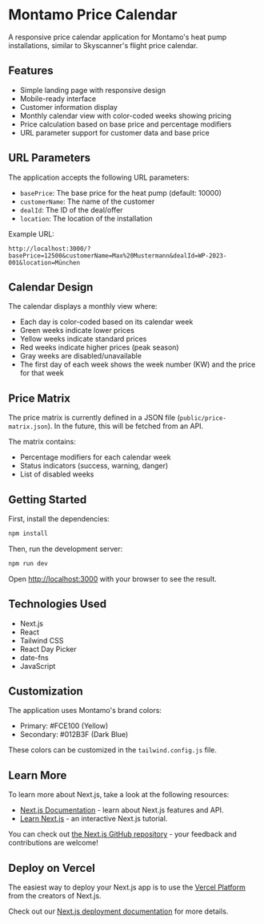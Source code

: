# Montamo Price Calendar

A responsive price calendar application for Montamo's heat pump installations, similar to Skyscanner's flight price calendar.

## Features

- Simple landing page with responsive design
- Mobile-ready interface
- Customer information display
- Monthly calendar view with color-coded weeks showing pricing
- Price calculation based on base price and percentage modifiers
- URL parameter support for customer data and base price

## URL Parameters

The application accepts the following URL parameters:

- `basePrice`: The base price for the heat pump (default: 10000)
- `customerName`: The name of the customer
- `dealId`: The ID of the deal/offer
- `location`: The location of the installation

Example URL:
```
http://localhost:3000/?basePrice=12500&customerName=Max%20Mustermann&dealId=WP-2023-001&location=München
```

## Calendar Design

The calendar displays a monthly view where:
- Each day is color-coded based on its calendar week
- Green weeks indicate lower prices
- Yellow weeks indicate standard prices
- Red weeks indicate higher prices (peak season)
- Gray weeks are disabled/unavailable
- The first day of each week shows the week number (KW) and the price for that week

## Price Matrix

The price matrix is currently defined in a JSON file (`public/price-matrix.json`). In the future, this will be fetched from an API.

The matrix contains:
- Percentage modifiers for each calendar week
- Status indicators (success, warning, danger)
- List of disabled weeks

## Getting Started

First, install the dependencies:

```bash
npm install
```

Then, run the development server:

```bash
npm run dev
```

Open [http://localhost:3000](http://localhost:3000) with your browser to see the result.

## Technologies Used

- Next.js
- React
- Tailwind CSS
- React Day Picker
- date-fns
- JavaScript

## Customization

The application uses Montamo's brand colors:
- Primary: #FCE100 (Yellow)
- Secondary: #012B3F (Dark Blue)

These colors can be customized in the `tailwind.config.js` file.

## Learn More

To learn more about Next.js, take a look at the following resources:

- [Next.js Documentation](https://nextjs.org/docs) - learn about Next.js features and API.
- [Learn Next.js](https://nextjs.org/learn) - an interactive Next.js tutorial.

You can check out [the Next.js GitHub repository](https://github.com/vercel/next.js) - your feedback and contributions are welcome!

## Deploy on Vercel

The easiest way to deploy your Next.js app is to use the [Vercel Platform](https://vercel.com/new?utm_medium=default-template&filter=next.js&utm_source=create-next-app&utm_campaign=create-next-app-readme) from the creators of Next.js.

Check out our [Next.js deployment documentation](https://nextjs.org/docs/app/building-your-application/deploying) for more details.
